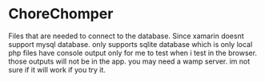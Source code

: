 # ChoreChomper
Files that are needed to connect to the database.
Since xamarin doesnt support mysql database. only supports sqlite database which is only local
php files have console output only for me to test when i test in the browser. 
those outputs will not be in the app.
you may need a wamp server. im not sure if it will work if you try it.
